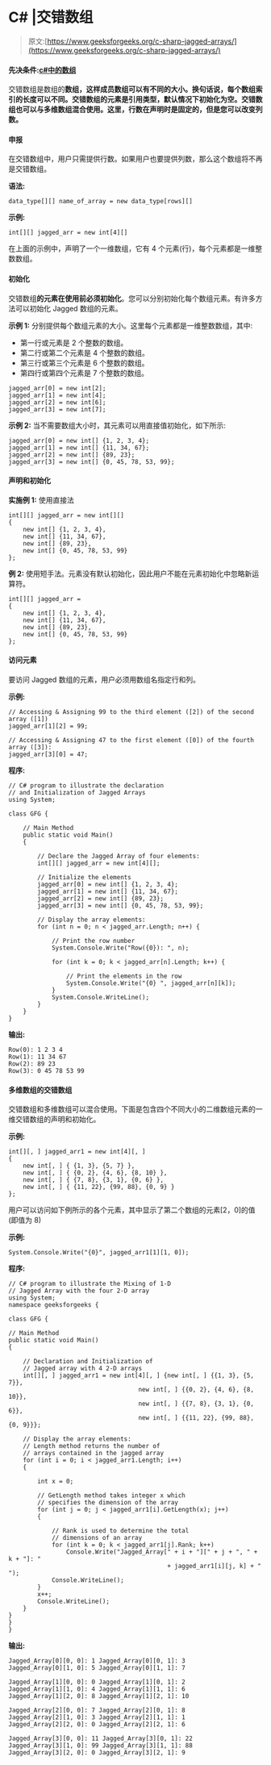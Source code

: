 # C# |交错数组

> 原文:[https://www.geeksforgeeks.org/c-sharp-jagged-arrays/](https://www.geeksforgeeks.org/c-sharp-jagged-arrays/)

#### 先决条件:[c#中的数组](https://www.geeksforgeeks.org/c-sharp-arrays/)

交错数组是数组的**数组，这样成员数组可以有不同的大小。换句话说，每个数组索引的长度可以不同。交错数组的元素是引用类型，默认情况下初始化为空。交错数组也可以与多维数组混合使用。这里，行数在声明时是固定的，但是您可以改变列数。**

#### 申报

在交错数组中，用户只需提供行数。如果用户也要提供列数，那么这个数组将不再是交错数组。

**语法:**

```
data_type[][] name_of_array = new data_type[rows][]

```

**示例:**

```
int[][] jagged_arr = new int[4][]

```

在上面的示例中，声明了一个一维数组，它有 4 个元素(行)，每个元素都是一维整数数组。

#### 初始化

交错数组**的元素在使用前必须初始化**。您可以分别初始化每个数组元素。有许多方法可以初始化 Jagged 数组的元素。

**示例 1:** 分别提供每个数组元素的大小。这里每个元素都是一维整数数组，其中:

*   第一行或元素是 2 个整数的数组。
*   第二行或第二个元素是 4 个整数的数组。
*   第三行或第三个元素是 6 个整数的数组。
*   第四行或第四个元素是 7 个整数的数组。

```
jagged_arr[0] = new int[2];
jagged_arr[1] = new int[4];
jagged_arr[2] = new int[6];
jagged_arr[3] = new int[7];

```

**示例 2:** 当不需要数组大小时，其元素可以用直接值初始化，如下所示:

```
jagged_arr[0] = new int[] {1, 2, 3, 4};
jagged_arr[1] = new int[] {11, 34, 67};
jagged_arr[2] = new int[] {89, 23};
jagged_arr[3] = new int[] {0, 45, 78, 53, 99};

```

#### 声明和初始化

**实施例 1:** 使用直接法

```
int[][] jagged_arr = new int[][] 
{
    new int[] {1, 2, 3, 4},
    new int[] {11, 34, 67},
    new int[] {89, 23},
    new int[] {0, 45, 78, 53, 99}
};

```

**例 2:** 使用短手法。元素没有默认初始化，因此用户不能在元素初始化中忽略新运算符。

```
int[][] jagged_arr = 
{
    new int[] {1, 2, 3, 4},
    new int[] {11, 34, 67},
    new int[] {89, 23},
    new int[] {0, 45, 78, 53, 99}
};

```

#### 访问元素

要访问 Jagged 数组的元素，用户必须用数组名指定行和列。

**示例:**

```
// Accessing & Assigning 99 to the third element ([2]) of the second array ([1])
jagged_arr[1][2] = 99;

// Accessing & Assigning 47 to the first element ([0]) of the fourth array ([3]):
jagged_arr[3][0] = 47;

```

**程序:**

```
// C# program to illustrate the declaration 
// and Initialization of Jagged Arrays
using System;

class GFG {

    // Main Method
    public static void Main()
    {

        // Declare the Jagged Array of four elements:
        int[][] jagged_arr = new int[4][];

        // Initialize the elements
        jagged_arr[0] = new int[] {1, 2, 3, 4};
        jagged_arr[1] = new int[] {11, 34, 67};
        jagged_arr[2] = new int[] {89, 23};
        jagged_arr[3] = new int[] {0, 45, 78, 53, 99};

        // Display the array elements:
        for (int n = 0; n < jagged_arr.Length; n++) {

            // Print the row number
            System.Console.Write("Row({0}): ", n);

            for (int k = 0; k < jagged_arr[n].Length; k++) {

                // Print the elements in the row
                System.Console.Write("{0} ", jagged_arr[n][k]);
            }
            System.Console.WriteLine();
        }
    }
}
```

**输出:**

```
Row(0): 1 2 3 4 
Row(1): 11 34 67 
Row(2): 89 23 
Row(3): 0 45 78 53 99 

```

#### 多维数组的交错数组

交错数组和多维数组可以混合使用。下面是包含四个不同大小的二维数组元素的一维交错数组的声明和初始化。

**示例:**

```
int[][, ] jagged_arr1 = new int[4][, ] 
{
    new int[, ] { {1, 3}, {5, 7} },
    new int[, ] { {0, 2}, {4, 6}, {8, 10} },
    new int[, ] { {7, 8}, {3, 1}, {0, 6} },
    new int[, ] { {11, 22}, {99, 88}, {0, 9} } 
};

```

用户可以访问如下例所示的各个元素，其中显示了第二个数组的元素[2，0]的值(即值为 8)

**示例:**

```
System.Console.Write("{0}", jagged_arr1[1][1, 0]);

```

**程序:**

```
// C# program to illustrate the Mixing of 1-D
// Jagged Array with the four 2-D array
using System;
namespace geeksforgeeks {

class GFG {

// Main Method
public static void Main()
{

    // Declaration and Initialization of 
    // Jagged array with 4 2-D arrays
    int[][, ] jagged_arr1 = new int[4][, ] {new int[, ] {{1, 3}, {5, 7}},
                                    new int[, ] {{0, 2}, {4, 6}, {8, 10}},
                                    new int[, ] {{7, 8}, {3, 1}, {0, 6}},
                                    new int[, ] {{11, 22}, {99, 88}, {0, 9}}};

    // Display the array elements:
    // Length method returns the number of
    // arrays contained in the jagged array
    for (int i = 0; i < jagged_arr1.Length; i++)
    {

        int x = 0;

        // GetLength method takes integer x which 
        // specifies the dimension of the array
        for (int j = 0; j < jagged_arr1[i].GetLength(x); j++) 
        {

            // Rank is used to determine the total 
            // dimensions of an array 
            for (int k = 0; k < jagged_arr1[j].Rank; k++)
                Console.Write("Jagged_Array[" + i + "][" + j + ", " + k + "]: "
                                            + jagged_arr1[i][j, k] + " ");
            Console.WriteLine();
        }
        x++;
        Console.WriteLine();
    }
}
}
}
```

**输出:**

```
Jagged_Array[0][0, 0]: 1 Jagged_Array[0][0, 1]: 3 
Jagged_Array[0][1, 0]: 5 Jagged_Array[0][1, 1]: 7 

Jagged_Array[1][0, 0]: 0 Jagged_Array[1][0, 1]: 2 
Jagged_Array[1][1, 0]: 4 Jagged_Array[1][1, 1]: 6 
Jagged_Array[1][2, 0]: 8 Jagged_Array[1][2, 1]: 10 

Jagged_Array[2][0, 0]: 7 Jagged_Array[2][0, 1]: 8 
Jagged_Array[2][1, 0]: 3 Jagged_Array[2][1, 1]: 1 
Jagged_Array[2][2, 0]: 0 Jagged_Array[2][2, 1]: 6 

Jagged_Array[3][0, 0]: 11 Jagged_Array[3][0, 1]: 22 
Jagged_Array[3][1, 0]: 99 Jagged_Array[3][1, 1]: 88 
Jagged_Array[3][2, 0]: 0 Jagged_Array[3][2, 1]: 9 

```